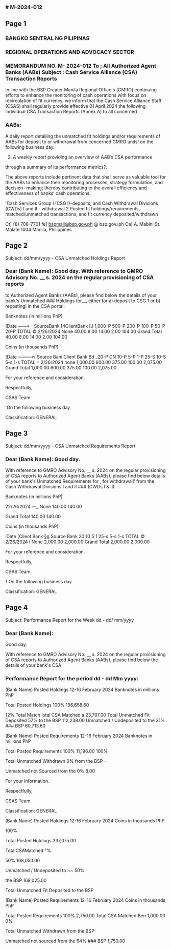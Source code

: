 ### # M-2024-012

## Page 1

### BANGKO SENTRAL NG PILIPINAS

### REGIONAL OPERATIONS AND ADVOCACY SECTOR

### MEMORANDUM NO. M- 2024-012 To ; All Authorized Agent Banks (AABs) Subject : Cash Service Alliance (CSA) Transaction Reports

In line with the BSP Greater Manila Regional Office's (GMRO) continuing efforts to enhance the monitoring of cash operations with focus on recirculation of fit currency, we inform that the Cash Service Alliance Staff (CSAS) shall regularly provide effective 01 April 2024 the following individual CSA Transaction Reports (Annex A) to all concerned

### AABs:

A daily report detailing the unmatched fit holdings and/or requirements of AABs for deposit to or withdrawal from concerned GMRO units! on the following business day.

2. A weekly report providing an overview of AAB’s CSA performance

through a summary of its performance metrics?.

The above reports include pertinent data that shall serve as valuable tool for the AABs to enhance their monitoring processes, strategy formulation, and decision- making; thereby contributing to the overall efficiency and effectiveness of banks’ cash operations.

'Cash Services Group I (CSG I)-deposits; and Cash Withdrawal Divisions (CWDs) I and II - withdrawal 2 Posted fit holdings/requirements, matched/unmatched transactions, and fit currency deposited/withdrawn

Ct] {8) 708-7701 fe] bspmaii@bsp.gov.ph @ bsp.gov.iph Ca) A. Mabini St. Malate 1004 Manila, Philippines

## Page 2

Subject: dd/mm/yyyy - CSA Unmatched Holdings Report

### Dear (Bank Name): Good day. With reference to GMRO Advisory No. __ s. 2024 on the regular provisioning of CSA reports

to Authorized Agent Banks (AABs), please find below the details of your bank's Unmatched ### Holdings for__, either for a) deposit to CSG 1 or b) reposting! in the CSA portal:

Banknotes (in millions PhP)

[Date ——«—SourceBank [4ClientBank [J 1,000-P 500-P 200-P 100-P 50-P 20-P TOTAL © 2/26/2024 None 40.00 8.00 14.00 2.00 104.00 Grand Total 40.00 8.00 14.00 2.00 104.00

Coins (in thousands PhP)

[Date ———«( Source Bani Client Bank Bd _20-P CN 10-P 5-P 1-P 25-S 10-S 5-s 1-s TOTAL = 2/26/2024 none 1,000.00 600.00 375.00 100.00 2,075.00 Grand Total 1,000.00 600.00 375.00 100.00 2,075.00

For your reference and consideration.

Respectfully,

CSAS Team

'On the following business day

Classification: GENERAL

## Page 3

Subject: dd/mm/yyyy - CSA Unmatched Requirements Report

### Dear (Bank Name): Good day.

With reference to GMRO Advisory No. __ s. 2024 on the regular provisioning of CSA reports to Authorized Agent Banks (AABs), please find below details of your bank's Unmatched Requirements for , for withdrawal!’ from the Cash Withdrawal Divisions I and II ### (CWDs I & II):

Banknotes (in millions PhP)

22/26/2024 —_ None 140.00 140.00

Grand Total 140.00 140.00

Coins (in thousands PhP)

iDate [Client Bank §g Source Bank 20 10 5 1 25-s 5-s 1-s TOTAL © 2/26/2024 i None 2,000.00 2,000.00 Grand Total 2,000.00 2,000.00

For your reference and consideration.

Respectfully,

CSAS Team

1 On the following business day

Classification: GENERAL

## Page 4

Subject: Performance Report for the Week dd - dd/ mm/yyyy

### Dear (Bank Name):

Good day.

With reference to GMRO Advisory No. __ s. 2024 on the regular provisioning of CSA reports to Authorized Agent Banks (AABs), please find below the details of your bank's CSA

### Performance Report for the period dd - dd Mm yyyy:

(Bank Name) Posted Holdings 12-16 February 2024 Banknotes in millions PhP

Total Posted Holdings 100% 196,658.60

12% Total Match ‘otal CSA Matched a 23,707.00 Total Unmatched Fit Deposited 57% to the BSP 112,238.00 Unmatched / Undeposited to the 31% ### BSP 60,713.60

(Bank Name) Posted Requirements 12-16 February 2024 Banknotes in millions PhP

Total Posted Requirements 100% 11,196.00 100%

Total Unmatched Withdrawn 0% from the BSP =

Unmatched not Sourced from the 0% 8.00

For your information.

Respectfully,

CSAS Team

Classification: GENERAL

(Bank Name) Posted Holdings 12-16 February 2024 Coins in thousands PhP

100%

Total Posted Holdings 337,075.00

TotalCSAMatched °%

50% 168,050.00

Unmatched / Undeposited to ~~ 50%

the BSP 169,025.00

Total Unmatched Fit Deposited to the BSP

(Bank Name) Posted Requirements 12-16 February 2024 Coins in thousands PhP

Total Posted Requirements 100% 2,750.00 Total CSA Matched Ben 1,000.00 0%

Total Unmatched Withdrawn from the BSP

Unmatched not sourced from the 64% ### BSP 1,750.00

